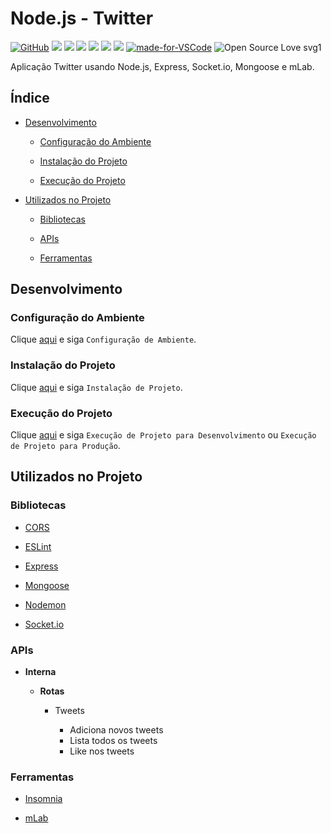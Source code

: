 # Node.js - Twitter

[![GitHub](https://img.shields.io/github/license/mashape/apistatus.svg)](https://github.com/osvaldokalvaitir/nodejs-twitter/blob/master/LICENSE)
![](https://img.shields.io/github/package-json/v/osvaldokalvaitir/nodejs-twitter.svg)
![](https://img.shields.io/github/last-commit/osvaldokalvaitir/nodejs-twitter.svg?color=red)
![](https://img.shields.io/github/languages/top/osvaldokalvaitir/nodejs-twitter.svg?color=yellow)
![](https://img.shields.io/github/languages/count/osvaldokalvaitir/nodejs-twitter.svg?color=lightgrey)
![](https://img.shields.io/github/languages/code-size/osvaldokalvaitir/nodejs-twitter.svg)
![](https://img.shields.io/github/repo-size/osvaldokalvaitir/nodejs-twitter.svg?color=blueviolet)
[![made-for-VSCode](https://img.shields.io/badge/Made%20for-VSCode-1f425f.svg)](https://code.visualstudio.com/)
![Open Source Love svg1](https://badges.frapsoft.com/os/v1/open-source.svg?v=103)

Aplicação Twitter usando Node.js, Express, Socket.io, Mongoose e mLab.

## Índice

- [Desenvolvimento](#desenvolvimento)

  - [Configuração do Ambiente](#configuração-do-ambiente)

  - [Instalação do Projeto](#instalação-do-projeto)

  - [Execução do Projeto](#execução-do-projeto)

- [Utilizados no Projeto](#utilizados-no-projeto)

  - [Bibliotecas](#bibliotecas)
  
  - [APIs](#apis)  

  - [Ferramentas](#ferramentas)

## Desenvolvimento

### Configuração do Ambiente

Clique [aqui](https://github.com/osvaldokalvaitir/projects-settings/blob/master/README.md) e siga `Configuração de Ambiente`.

### Instalação do Projeto

Clique [aqui](https://github.com/osvaldokalvaitir/projects-settings/blob/master/nodejs/nodejs.md) e siga `Instalação de Projeto`.

### Execução do Projeto

Clique [aqui](https://github.com/osvaldokalvaitir/projects-settings/blob/master/nodejs/nodejs.md) e siga `Execução de Projeto para Desenvolvimento` ou `Execução de Projeto para Produção`.

## Utilizados no Projeto

### Bibliotecas

- [CORS](https://github.com/osvaldokalvaitir/projects-settings/blob/master/nodejs/libs/cors.md)

- [ESLint](https://github.com/osvaldokalvaitir/projects-settings/blob/master/nodejs/libs/eslint.md)

- [Express](https://github.com/osvaldokalvaitir/projects-settings/blob/master/nodejs/libs/express.md)

- [Mongoose](https://github.com/osvaldokalvaitir/projects-settings/blob/master/nodejs/libs/mongoose.md)

- [Nodemon](https://github.com/osvaldokalvaitir/projects-settings/blob/master/nodejs/libs/nodemon.md)

- [Socket.io](https://github.com/osvaldokalvaitir/projects-settings/blob/master/nodejs/libs/socketio.md)

### APIs

- **Interna**

  - **Rotas**

    - Tweets

      - Adiciona novos tweets
      - Lista todos os tweets
      - Like nos tweets

### Ferramentas

- [Insomnia](https://github.com/osvaldokalvaitir/projects-settings/blob/master/api-client/insomnia.md)

- [mLab](https://github.com/osvaldokalvaitir/projects-settings/blob/master/database/mongodb/mlab.md)
